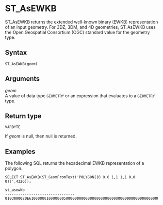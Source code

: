 # ST\_AsEWKB<a name="ST_AsEWKB-function"></a>

ST\_AsEWKB returns the extended well\-known binary \(EWKB\) representation of an input geometry\. For 3DZ, 3DM, and 4D geometries, ST\_AsEWKB uses the Open Geospatial Consortium \(OGC\) standard value for the geometry type\.

## Syntax<a name="ST_AsEWKB-function-syntax"></a>

```
ST_AsEWKB(geom)
```

## Arguments<a name="ST_AsEWKB-function-arguments"></a>

 *geom*   
A value of data type `GEOMETRY` or an expression that evaluates to a `GEOMETRY` type\.

## Return type<a name="ST_AsEWKB-function-return"></a>

`VARBYTE`

If *geom* is null, then null is returned\.

## Examples<a name="ST_AsEWKB-function-examples"></a>

The following SQL returns the hexadecimal EWKB representation of a polygon\. 

```
SELECT ST_AsEWKB(ST_GeomFromText('POLYGON((0 0,0 1,1 1,1 0,0 0))',4326));
```

```
st_asewkb
--------------------------------
0103000020E61000000100000005000000000000000000000000000000000000000000000000000000000000000000F03F000000000000F03F000000000000F03F000000000000F03F000000000000000000000000000000000000000000000000
```